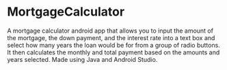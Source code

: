 # MortgageCalculator
A mortgage calculator android app that allows you to input the amount of the mortgage, the down payment, and the interest rate into a text box and select how many years 
the loan would be for from a group of radio buttons.  It then calculates the monthly and total payment based on the amounts and years selected.
Made using Java and Android Studio.


